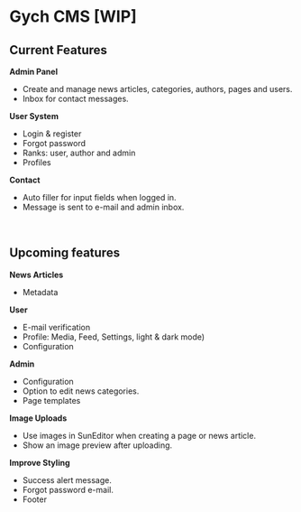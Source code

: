 <h1>Gych CMS [WIP]</h1>



<h2>Current Features</h2>

<b>Admin Panel</b>
- Create and manage news articles, categories, authors, pages and users.
- Inbox for contact messages.

<b>User System</b>
- Login & register 
- Forgot password
- Ranks: user, author and admin
- Profiles

<b>Contact</b>
- Auto filler for input fields when logged in.
- Message is sent to e-mail and admin inbox.

<br>

<h2>Upcoming features</h2>

<b>News Articles</b>
- Metadata 

<b>User</b>
- E-mail verification
- Profile: Media, Feed, Settings, light & dark mode)
- Configuration

<b>Admin</b>
- Configuration
- Option to edit news categories.
- Page templates

<b>Image Uploads</b>
- Use images in SunEditor when creating a page or news article.
- Show an image preview after uploading.

<b>Improve Styling</b>
- Success alert message.
- Forgot password e-mail.
- Footer
